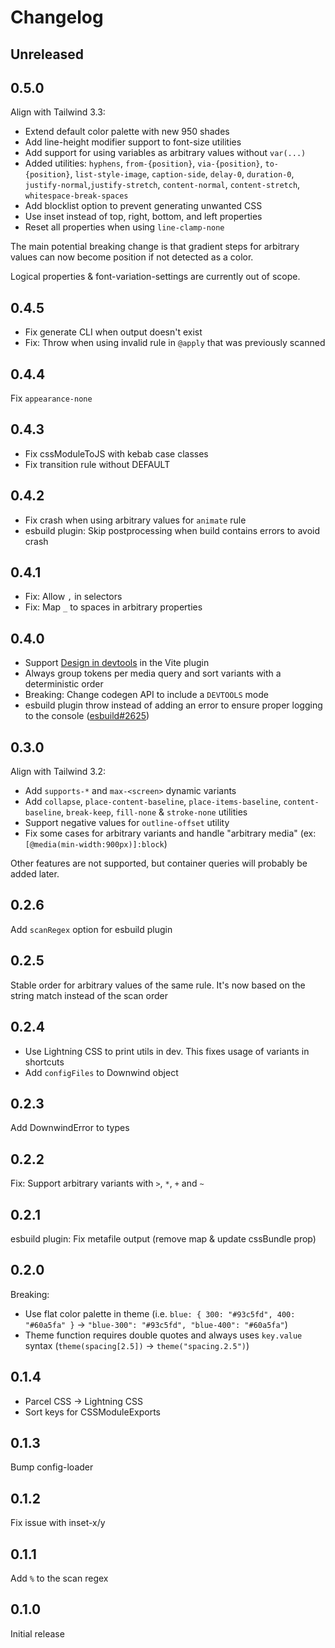 # Changelog

## Unreleased

## 0.5.0

Align with Tailwind 3.3:

- Extend default color palette with new 950 shades
- Add line-height modifier support to font-size utilities
- Add support for using variables as arbitrary values without `var(...)`
- Added utilities: `hyphens`, `from-{position}`, `via-{position}`, `to-{position}`, `list-style-image`, `caption-side`, `delay-0`, `duration-0`, `justify-normal`,`justify-stretch`, `content-normal`, `content-stretch`, `whitespace-break-spaces`
- Add blocklist option to prevent generating unwanted CSS
- Use inset instead of top, right, bottom, and left properties
- Reset all properties when using `line-clamp-none`

The main potential breaking change is that gradient steps for arbitrary values can now become position if not detected as a color.

Logical properties & font-variation-settings are currently out of scope.

## 0.4.5

- Fix generate CLI when output doesn't exist
- Fix: Throw when using invalid rule in `@apply` that was previously scanned

## 0.4.4

Fix `appearance-none`

## 0.4.3

- Fix cssModuleToJS with kebab case classes
- Fix transition rule without DEFAULT

## 0.4.2

- Fix crash when using arbitrary values for `animate` rule
- esbuild plugin: Skip postprocessing when build contains errors to avoid crash

## 0.4.1

- Fix: Allow `,` in selectors
- Fix: Map `_` to spaces in arbitrary properties

## 0.4.0

- Support [Design in devtools](https://twitter.com/antfu7/status/1372244287975387145) in the Vite plugin
- Always group tokens per media query and sort variants with a deterministic order
- Breaking: Change codegen API to include a `DEVTOOLS` mode
- esbuild plugin throw instead of adding an error to ensure proper logging to the console ([esbuild#2625](https://github.com/evanw/esbuild/issues/2625))

## 0.3.0

Align with Tailwind 3.2:

- Add `supports-*` and `max-<screen>` dynamic variants
- Add `collapse`, `place-content-baseline`, `place-items-baseline`, `content-baseline`, `break-keep`, `fill-none` & `stroke-none` utilities
- Support negative values for `outline-offset` utility
- Fix some cases for arbitrary variants and handle "arbitrary media" (ex: `[@media(min-width:900px)]:block`)

Other features are not supported, but container queries will probably be added later.

## 0.2.6

Add `scanRegex` option for esbuild plugin

## 0.2.5

Stable order for arbitrary values of the same rule. It's now based on the string match instead of the scan order

## 0.2.4

- Use Lightning CSS to print utils in dev. This fixes usage of variants in shortcuts
- Add `configFiles` to Downwind object

## 0.2.3

Add DownwindError to types

## 0.2.2

Fix: Support arbitrary variants with `>`, `*`, `+` and `~`

## 0.2.1

esbuild plugin: Fix metafile output (remove map & update cssBundle prop)

## 0.2.0

Breaking:

- Use flat color palette in theme (i.e. `blue: { 300: "#93c5fd", 400: "#60a5fa" }` -> `"blue-300": "#93c5fd", "blue-400": "#60a5fa"`)
- Theme function requires double quotes and always uses `key.value` syntax (`theme(spacing[2.5])` -> `theme("spacing.2.5")`)

## 0.1.4

- Parcel CSS -> Lightning CSS
- Sort keys for CSSModuleExports

## 0.1.3

Bump config-loader

## 0.1.2

Fix issue with inset-x/y

## 0.1.1

Add `%` to the scan regex

## 0.1.0

Initial release
